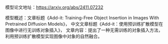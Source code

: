 模型论文地址：https://arxiv.org/abs/2411.07232

模型概述：文章标题《Add-it: Training-Free Object Insertion in Images With Pretrained Diffusion Models》，
中文文章标题《Add-it：使用预训练扩散模型在图像中进行无训练对象插入》，
文章内容：提出了一种无需训练的对象插入方法，利用预训练扩散模型实现图像中对象的自然融合。
